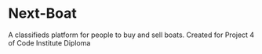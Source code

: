 # Next-Boat
A classifieds platform for people to buy and sell boats. Created for Project 4 of Code Institute Diploma
